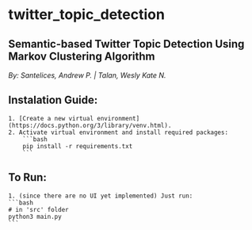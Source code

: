 # twitter_topic_detection
## Semantic-based Twitter Topic Detection Using Markov Clustering Algorithm

_By: Santelices, Andrew P. | Talan, Wesly Kate N._

## Instalation Guide:
    1. [Create a new virtual environment](https://docs.python.org/3/library/venv.html).
    2. Activate virtual environment and install required packages:
        ```bash
        pip install -r requirements.txt
        ```

## To Run:
    1. (since there are no UI yet implemented) Just run:
    ```bash
    # in 'src' folder
    python3 main.py
    ```
